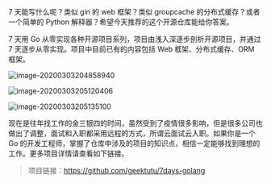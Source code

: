 7 天能写什么呢？类似 gin 的 web 框架？类似 groupcache 的分布式缓存？或者一个简单的 Python 解释器？希望今天推荐的这个开源仓库能给你答案。

7 天用 Go 从零实现各种开源项目系列，项目由浅入深逐步剖析开源项目，并通过 7 天逐步从零实现。项目中目前已有的内容包括 Web 框架、分布式缓存、ORM 框架。

![image-20200303204858940](https://7465-test-3c9b5e-1-1301419220.tcb.qcloud.la/mac_github_images/compress_learn.go.01.png)

![image-20200303205120406](https://7465-test-3c9b5e-1-1301419220.tcb.qcloud.la/mac_github_images/compress_learn.go.02.png)

![image-20200303205135100](https://7465-test-3c9b5e-1-1301419220.tcb.qcloud.la/mac_github_images/compress_learn.go.03.png)

现在是往年找工作的金三银四的时间，虽然受到了疫情很多影响，但是很多公司也做出了调整，面试和入职都采用远程的方式，所谓云面试云入职。如果你是一个 Go 的开发工程师，掌握了仓库中涉及的项目的知识点，相信一定能够找到理想的工作。更多项目详情请查看如下链接。

> 项目链接：https://github.com/geektutu/7days-golang